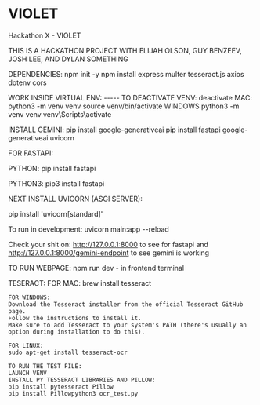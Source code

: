 # VIOLET
Hackathon X - VIOLET

THIS IS A HACKATHON PROJECT WITH ELIJAH OLSON, GUY BENZEEV, JOSH LEE, AND DYLAN SOMETHING

DEPENDENCIES:
npm init -y
npm install express multer tesseract.js axios dotenv cors


WORK INSIDE VIRTUAL ENV: ----- TO DEACTIVATE VENV: deactivate
MAC:
python3 -m venv venv
source venv/bin/activate
WINDOWS
python3 -m venv venv
venv\Scripts\activate

INSTALL GEMINI:
pip install google-generativeai
pip install fastapi google-generativeai uvicorn



FOR FASTAPI:

PYTHON:
pip install fastapi

PYTHON3:
pip3 install fastapi

NEXT INSTALL UVICORN (ASGI SERVER):

pip install 'uvicorn[standard]'

To run in development:
uvicorn main:app --reload

Check your shit on: http://127.0.0.1:8000 to see for fastapi and http://127.0.0.1:8000/gemini-endpoint to see gemini is working


TO RUN WEBPAGE:
npm run dev - in frontend terminal





TESERACT:
    FOR MAC: 
    brew install tesseract

    FOR WINDOWS:
    Download the Tesseract installer from the official Tesseract GitHub page.
    Follow the instructions to install it.
    Make sure to add Tesseract to your system's PATH (there's usually an option during installation to do this).

    FOR LINUX: 
    sudo apt-get install tesseract-ocr

    TO RUN THE TEST FILE: 
    LAUNCH VENV
    INSTALL PY TESSERACT LIBRARIES AND PILLOW:
    pip install pytesseract Pillow
    pip install Pillowpython3 ocr_test.py



